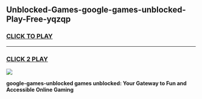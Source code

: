 
## Unblocked-Games-google-games-unblocked-Play-Free-yqzqp
<h3>
<a href="https://premium76.site?title=google-games-unblocked&ref=21A">CLICK TO PLAY</a></h3>
<hr>

<h3>
<a href="https://premium76.site?title=google-games-unblocked&ref=21A">CLICK 2 PLAY</a>
  
</h3>

<a href="https://premium76.site?title=google-games-unblocked&ref=21A"><img src="https://clearcache.store/games.png"></a>


**google-games-unblocked games unblocked: Your Gateway to Fun and Accessible Online Gaming**
